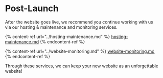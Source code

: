 # Post-Launch

After the website goes live, we recommend you continue working with us via our hosting & maintenance and monitoring services.

{% content-ref url="../hosting-maintenance.md" %}
[hosting-maintenance.md](../hosting-maintenance.md)
{% endcontent-ref %}

{% content-ref url="../website-monitoring.md" %}
[website-monitoring.md](../website-monitoring.md)
{% endcontent-ref %}

Through these services, we can keep your new website as an unforgettable website!
